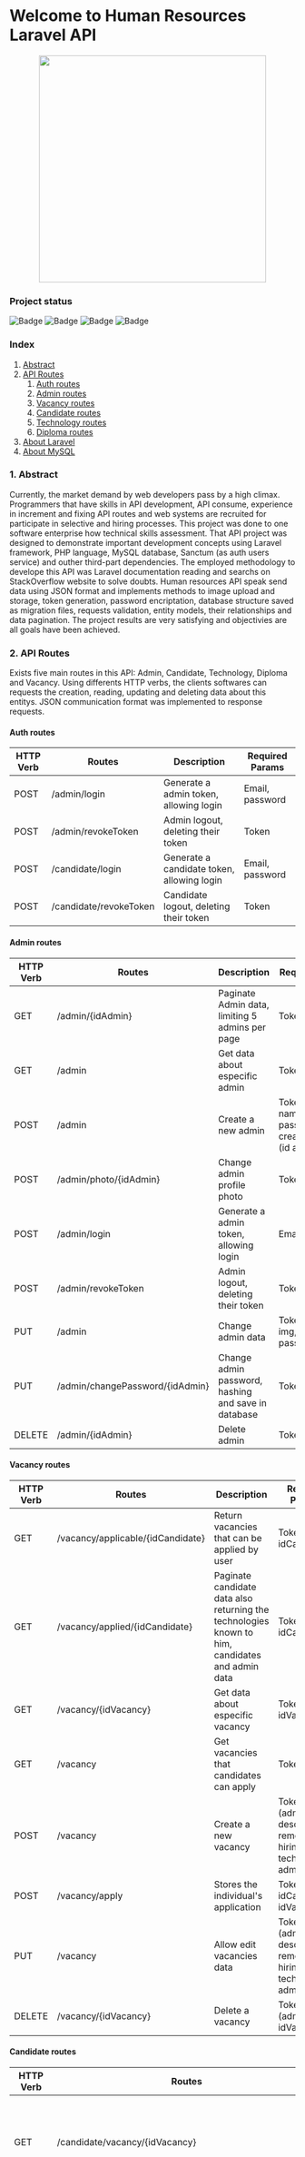 # Welcome to Human Resources Laravel API
<p align="center"><a href="https://laravel.com" target="_blank"><img src="https://raw.githubusercontent.com/laravel/art/master/logo-lockup/5%20SVG/2%20CMYK/1%20Full%20Color/laravel-logolockup-cmyk-red.svg" width="400"></a></p>

### Project status

![Badge](https://img.shields.io/static/v1?label=Framwork&message=Laravel&color=red&style=for-the-badge&logo=laravel) ![Badge](https://img.shields.io/static/v1?label=Language&message=PHP&color=blue&style=for-the-badge&logo=PHP) ![Badge](https://img.shields.io/static/v1?label=Database&message=MYSQL&color=blue&style=for-the-badge&logo=mysql) ![Badge](https://img.shields.io/static/v1?label=Project_Stage&message=progressing&color=sucess&style=for-the-badge) 

### Index

1. [Abstract](#abstract)
2. [API Routes](#routes)
    1. [Auth routes](#authRoutes)
    2. [Admin routes](#adminRoutes)
    3. [Vacancy routes](#vacancyRoutes)
    4. [Candidate routes](#candidatesRoutes)
    5. [Technology routes](#technologyRoutes)
    6. [Diploma routes](#diplomaRoutes)
3. [About Laravel](#aboutLaravel)
4. [About MySQL](#aboutMySQL)

### 1. Abstract <a name="abstract">

Currently, the market demand by web developers pass by a high climax. Programmers that have skills in API development, API consume, experience in increment and fixing API routes and web systems are recruited for participate in selective and hiring processes. This project was done to one software enterprise how technical skills assessment. That API project was designed to demonstrate important development concepts using Laravel framework, PHP language, MySQL database, Sanctum (as auth users service) and outher third-part dependencies. The employed methodology to develope this API was Laravel documentation reading and searchs on StackOverflow website to solve doubts. Human resources API speak send data using JSON format and implements methods to image upload and storage, token generation, password encriptation, database structure saved as migration files, requests validation, entity models, their relationships and data pagination. The project results are very satisfying and objectivies are all goals have been achieved. 

### 2. API Routes <a name="routes"/>

Exists five main routes in this API: Admin, Candidate, Technology, Diploma and Vacancy. Using differents HTTP verbs, the clients softwares can requests the creation, reading, updating and deleting data about this entitys. JSON communication format was implemented to response requests.

#### Auth routes <a name="authRoutes"/>

| HTTP Verb |             Routes               |                             Description                          |                                    Required Params                                     |
|    --     |              --                  |                                  --                              |                                           --                                           |
|   POST    |  /admin/login                    | Generate a admin token, allowing login                           | Email, password                                                                        |
|   POST    |  /admin/revokeToken              | Admin logout, deleting their token                               | Token                                                                                  |
|   POST    |  /candidate/login                | Generate a candidate token, allowing login                       | Email, password                                                                        |
|   POST    |  /candidate/revokeToken          | Candidate logout, deleting their token                           | Token                                                                                  |


#### Admin routes <a name="adminRoutes"/>

| HTTP Verb |             Routes               |                             Description                          |                                    Required Params                                     |
|    --     |              --                  |                                  --                              |                                           --                                           |
| 	GET     |  /admin/{idAdmin}                | Paginate Admin data, limiting 5 admins per page                  | Token                                                                                  |
|   GET     |  /admin                          | Get data about especific admin                                   | Token                                                                                  |
|   POST    |  /admin                          | Create a new admin                                               | Token, img, name, email, password, post, created_by_admin (id admin creator)           |
|   POST    |  /admin/photo/{idAdmin}          | Change admin profile photo                                       | Token, img                                                                             |
|   POST    |  /admin/login                    | Generate a admin token, allowing login                           | Email, password                                                                        |
|   POST    |  /admin/revokeToken              | Admin logout, deleting their token                               | Token                                                                                  |
|   PUT     |  /admin                          | Change admin data                                                | Token, Token, img, name, email, password, post                                         |
|   PUT     |  /admin/changePassword/{idAdmin} | Change admin password, hashing and save in database              | Token, password                                                                        |
|   DELETE  |  /admin/{idAdmin}                | Delete admin                                                     | Token                                                                                  |

#### Vacancy routes <a name="vacancyRoutes"/>

| HTTP Verb |                          Routes                          |                                                   Description                                         |                                    Required Params                                     |
|    --     |                           --                             |                                                        --                                             |                                           --                                           |
| 	GET     |  /vacancy/applicable/{idCandidate}                       | Return vacancies that can be applied by user                                                          | Token, idCandidate                                                                     |
| 	GET     |  /vacancy/applied/{idCandidate}                          | Paginate candidate data also returning the technologies known to him, candidates and admin data       | Token, idCandidate                                                                     |
|   GET     |  /vacancy/{idVacancy}                                    | Get data about especific vacancy                                                                      | Token, idVacancy                                                                       |
|   GET     |  /vacancy                                                | Get vacancies that candidates can apply                                                               | Token                                                                                  |
|   POST    |  /vacancy                                                | Create a new vacancy                                                                                  | Token (admin), title, description, remote, hiring, technologies, admin_id              |
|   POST    |  /vacancy/apply                                          | Stores the individual's application                                                                   | Token, idCandidate, idVacancy                                                          |
|   PUT     |  /vacancy                                                | Allow edit vacancies data                                                                             | Token (admin), title, description, remote, hiring, technologies, admin_id              |
|   DELETE  |  /vacancy/{idVacancy}                                    | Delete a vacancy                                                                                      | Token (admin), idVacancy                                                               |


#### Candidate routes <a name="candidatesRoutes"/>

| HTTP Verb |                          Routes                          |                                                   Description                                         |                                    Required Params                                     |
|    --     |                           --                             |                                                        --                                             |                                           --                                           |
| 	GET     |  /candidate/vacancy/{idVacancy}                          | Return vacancy candidates with the technologies they know and their diplomas                          | Token                                                                                  |
| 	GET     |  /candidate/{idCandidate}                                | Paginate candidate data also returning the technologies known to him, limiting 15 candidates per page | Token                                                                                  |
|   GET     |  /candidate                                              | Get data about especific candidate                                                                    | Token                                                                                  |
|   POST    |  /candidate                                              | Create a new candidate                                                                                | Img, name, titration, email, password, birthDate, github, linkedin, notify_email       |
|   POST    |  /candidate/TechnologiesThatCandidateKnows/{idCandidate} | Sync technologies that candidate knows with database                                                  | Token, Technologies array (containing: idTechnology, name)                             |
|   POST    |  /candidate/photo/{idCandidate}                          | Change candidate profile photo                                                                        | Token, img                                                                             |
|   POST    |  /candidate/login                                        | Generate a candidate token, allowing login                                                            | Email, password                                                                        |
|   POST    |  /candidate/revokeToken                                  | Candidate logout, deleting their token                                                                | Token                                                                                  |
|   PUT     |  /candidate                                              | Change candidate data                                                                                 | Token, img, name, titration, email, birthDate, github, linkedin, notify_email          |
|   PUT     |  /candidate/changePassword/{idCandidate}                 | Change candidate password, hashing and save in database                                               | Token, password                                                                        |
|   DELETE  |  /candidate/{idCandidate}                                | Delete candidate                                                                                      | Token                                                                                  |


#### Technology routes <a name="technologyRoutes">

| HTTP Verb |                          Routes                          |                                                   Description                                         |                                    Required Params                                     |
|    --     |                           --                             |                                                        --                                             |                                           --                                           |
| 	GET     |  /technology/like/{searchedValue}                        | Until to search technologies in search fields                                                         | Token                                                                                  |
| 	GET     |  /technology/{idTechnology}                              | Returns data about a specific technology                                                              | Token                                                                                  |
|   GET     |  /technology                                             | Get data about all technologies                                                                       | Token                                                                                  |
|   GET     |  /technology/candidate/{idCandidate}                     | Get vacancies that candidates knows                                                                   | Token (admin)                                                                          |
|   POST    |  /technology                                             | Create a new technology                                                                               | Token (admin), description                                                             |
|   PUT     |  /technology/{idTechnology}                              | Allow edit technology description                                                                     | Token (admin), description                                                             |
|   DELETE  |  /technology/{idTechnology}                              | Delete a technology                                                                                   | Token (admin), idTechnology                                                            |

#### Diploma candidates routes <a name="diplomaRoutes">

| HTTP Verb |                          Routes                          |                                 Description                                    |                             Required Params                                |
|    --     |                           --                             |                                     --                                         |                                    --                                      |
|   GET     |  /diploma/candidate/{idCandidate}                        | Get candidate diplomas                                                         | Token, idCandidate                                                         |
|   POST    |  /diploma/candidate/{idCandidate}                        | Create a new candidate diploma                                                 | Token, idCandidate, course, institution, initial_date, final_date          |
|   PUT     |  /diploma/{idDiploma}                                    | Allow edit candidate diploma                                                   | Token, idCandidate, course, institution, initial_date, final_date          |
|   DELETE  |  /diploma/{idDiploma}                                    | Delete a candidate diploma                                                     | Token, idDiploma                                                           |

### 3. About laravel <a name="aboutLaravel">

Laravel is a web application framework with expressive, elegant syntax. We believe development must be an enjoyable and creative experience to be truly fulfilling. Laravel takes the pain out of development by easing common tasks used in many web projects, such as:

- [Simple, fast routing engine](https://laravel.com/docs/routing).
- [Powerful dependency injection container](https://laravel.com/docs/container).
- Multiple back-ends for [session](https://laravel.com/docs/session) and [cache](https://laravel.com/docs/cache) storage.
- Expressive, intuitive [database ORM](https://laravel.com/docs/eloquent).
- Database agnostic [schema migrations](https://laravel.com/docs/migrations).
- [Robust background job processing](https://laravel.com/docs/queues).
- [Real-time event broadcasting](https://laravel.com/docs/broadcasting).

Laravel is accessible, powerful, and provides tools required for large, robust applications.

\* The text above was automatically generated by laravel

### 4. About MySQL <a name="aboutMysql">

MySQL is a Database Management System (DMS), based on structured tables and entities relationship. This is the most famous database, maintained by Oracle according to Stack Overflow (SO) Survey 2020 [SO survey](https://insights.stackoverflow.com/survey/2020#technology-databases-all-respondents4). Software version used to construct it was MySQL Community version, available to download in: [MySQL Community Downloads](https://dev.mysql.com/downloads/)